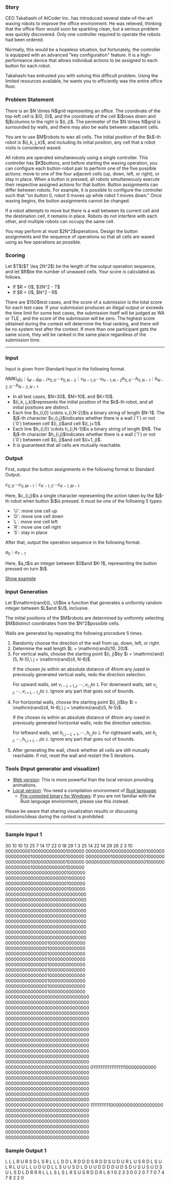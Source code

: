 
<div>

<span>

<span>

<div>

<section>

### **Story**

<p>
CEO Takahashi of AtCoder Inc. has introduced several state-of-the-art waxing robots to improve the office environment.
He was relieved, thinking that the office floor would soon be sparkling clean, but a serious problem was quickly discovered.
Only one controller required to operate the robots had been ordered.
</p>

<p>
Normally, this would be a hopeless situation, but fortunately, the controller is equipped with an advanced "key configuration" feature.
It is a high-performance device that allows individual actions to be assigned to each button for each robot.
</p>

<p>
Takahashi has entrusted you with solving this difficult problem.
Using the limited resources available, he wants you to efficiently wax the entire office floor.
</p>

</section>

</div>

<div>

<section>

### **Problem Statement**

<p>
There is an $N \times N$grid representing an office.
The coordinate of the top-left cell is $(0, 0)$, and the coordinate of the cell $i$rows down and $j$columns to the right is $(i, j)$.
The perimeter of the $N \times N$grid is surrounded by walls, and there may also be walls between adjacent cells.
</p>

<p>
You are to use $M$robots to wax all cells.
The initial position of the $k$-th robot is $(i_k, j_k)$, and including its initial position, any cell that a robot visits is considered waxed.
</p>

<p>
All robots are operated simultaneously using a single controller.
This controller has $K$buttons, and before starting the waxing operation, you can configure each button-robot pair to perform one of the five possible actions: move to one of the four adjacent cells (up, down, left, or right), or stay in place.
When a button is pressed, all robots simultaneously execute their respective assigned actions for that button.
Button assignments can differ between robots. For example, it is possible to configure the controller such that "on button 0, robot 0 moves up while robot 1 moves down."
Once waxing begins, the button assignments cannot be changed.
</p>

<p>
If a robot attempts to move but there is a wall between its current cell and the destination cell, it remains in place.
Robots do not interfere with each other, and multiple robots can occupy the same cell.
</p>

<p>
You may perform at most $2N^2$operations.
Design the button assignments and the sequence of operations so that all cells are waxed using as few operations as possible.
</p>

</section>

</div>

<div>

<section>

### **Scoring**

<p>
Let $T$($T \leq 2N^2$) be the length of the output operation sequence, and let $R$be the number of unwaxed cells.
Your score is calculated as follows.
</p>

<ul>

<li>
If $R = 0$, $3N^2 - T$
</li>

<li>
If $R > 0$, $N^2 - R$
</li>

</ul>

<p>
There are $150$test cases, and the score of a submission is the total score for each test case.
If your submission produces an illegal output or exceeds the time limit for some test cases, the submission itself will be judged as 
<span>
WA
</span>
or 
<span>
TLE
</span>
, and the score of the submission will be zero.
The highest score obtained during the contest will determine the final ranking, and there will be no system test after the contest.
If more than one participant gets the same score, they will be ranked in the same place regardless of the submission time.
</p>

</section>

</div>

---

<div>

<div>

<section>

### **Input**

<p>
Input is given from Standard Input in the following format.
</p>

<div>

$N$$M$$K$$i_0$$j_0$$\vdots$$i_{M-1}$$j_{M-1}$$v_{0,0} \cdots v_{0,N-2}$$\vdots$$v_{N-1,0} \cdots v_{N-1,N-2}$$h_{0,0} \cdots h_{0,N-1}$$\vdots$$h_{N-2,0} \cdots h_{N-2,N-1}$
</div>

<ul>

<li>
In all test cases, $N=30$, $M=10$, and $K=10$.
</li>

<li>
$(i_k, j_k)$represents the initial position of the $k$-th robot, and all initial positions are distinct.
</li>

<li>
Each line $v_{i,0} \cdots v_{i,N-2}$is a binary string of length $N-1$. The $j$-th character $v_{i,j}$indicates whether there is a wall (`1`) or not (`0`) between cell $(i, j)$and cell $(i, j+1)$.
</li>

<li>
Each line $h_{i,0} \cdots h_{i,N-1}$is a binary string of length $N$. The $j$-th character $h_{i,j}$indicates whether there is a wall (`1`) or not (`0`) between cell $(i, j)$and cell $(i+1, j)$.
</li>

<li>
It is guaranteed that all cells are mutually reachable.
</li>

</ul>

</section>

</div>

<div>

<section>

### **Output**

<p>
First, output the button assignments in the following format to Standard Output.
</p>

<div>

$c_{0,0}$$\cdots$$c_{0,M-1}$$\vdots$$c_{K-1,0}$$\cdots$$c_{K-1,M-1}$
</div>

<p>
Here, $c_{i,j}$is a single character representing the action taken by the $j$-th robot when button $i$is pressed. It must be one of the following 5 types:
</p>

<ul>

<li>
`U`: move one cell up
</li>

<li>
`D`: move one cell down
</li>

<li>
`L`: move one cell left
</li>

<li>
`R`: move one cell right
</li>

<li>
`S`: stay in place
</li>

</ul>

<p>
After that, output the operation sequence in the following format.
</p>

<div>

$a_0$$\vdots$$a_{T-1}$
</div>

<p>
Here, $a_t$is an integer between $0$and $K-1$, representing the button pressed on turn $t$.
</p>

<p>
<a href="https://img.atcoder.jp/ahc052/ZN1uhrbm.html?lang=en&seed=0&output=sample">Show example</a>
</p>

</section>

</div>

<div>

<section>

### **Input Generation**

<p>
Let $\mathrm{rand}(L, U)$be a function that generates a uniformly random integer between $L$and $U$, inclusive.
</p>

<p>
The initial positions of the $M$robots are determined by uniformly selecting $M$distinct coordinates from the $N^2$possible cells.
</p>

<p>
Walls are generated by repeating the following procedure 5 times.
</p>

<ol>

<li>
Randomly choose the direction of the wall from up, down, left, or right.
</li>

<li>
Determine the wall length $L = \mathrm{rand}(10, 20)$.
</li>

<li>
For vertical walls, choose the starting point $(i, j)$by $i = \mathrm{rand}(5, N-5),\ j = \mathrm{rand}(4, N-6)$.

If the chosen $j$is within an absolute distance of $4$from any $j$used in previously generated vertical walls, redo the direction selection.

For upward walls, set $v_{i-L+1, j}, \cdots, v_{i, j}$to `1`. For downward walls, set $v_{i, j}, \cdots, v_{i+L-1, j}$to `1`. Ignore any part that goes out of bounds.
</li>

<li>
For horizontal walls, choose the starting point $(i, j)$by $i = \mathrm{rand}(4, N-6),\ j = \mathrm{rand}(5, N-5)$.

If the chosen $i$is within an absolute distance of $4$from any $i$used in previously generated horizontal walls, redo the direction selection.

For leftward walls, set $h_{i, j-L+1}, \cdots, h_{i, j}$to `1`. For rightward walls, set $h_{i, j}, \cdots, h_{i, j+L-1}$to `1`. Ignore any part that goes out of bounds.
</li>

<li>
After generating the wall, check whether all cells are still mutually reachable. If not, reset the wall and restart the 5 iterations.
</li>

</ol>

</section>

</div>

<div>

<section>

### **Tools (Input generator and visualizer)**

<ul>

<li>
<a href="https://img.atcoder.jp/ahc052/ZN1uhrbm.html?lang=en">Web version</a>: This is more powerful than the local version providing animations.
</li>

<li>
<a href="https://img.atcoder.jp/ahc052/ZN1uhrbm.zip">Local version</a>: You need a compilation environment of <a href="https://www.rust-lang.org/">Rust language</a>.
<ul>

<li>
<a href="https://img.atcoder.jp/ahc052/ZN1uhrbm_windows.zip">Pre-compiled binary for Windows</a>: If you are not familiar with the Rust language environment, please use this instead.
</li>

</ul>

</li>

</ul>

<p>
Please be aware that sharing visualization results or discussing solutions/ideas during the contest is prohibited.
</p>

</section>

</div>

</div>

---

<div>

<section>

### **Sample Input 1**

<div>

30 10 10
13 25
7 14
17 22
0 18
29 1
3 25
14 22
14 29
26 2
3 10
00000000010000000000001000000
00000000010000000000001000000
00000000010000000000001000000
00000000010000000000001000000
00000000010000000000001000000
00000000010000000000001000000
00000000010000000000001000000
00000000000000000000001000000
00000000000000000000001000000
00000000000000000000001000000
00000000000000000000001000000
00000000000000000000000000000
00000000000000000000000000000
00000000000000000000000000000
00000000000000000000000000000
00000000000000000000000000000
00000000000000000000000000000
00000000000000000000000000000
00000000000000000000000000000
00000000000000000000000000000
00000000000000010000000000000
00000000000000010000000000000
00000000000000010000000000000
00000000000000010000000000000
00000000000000010000000000000
00000000000000010000000000000
00000000000000010000000000000
00000000000000010000000000000
00000000000000010000000000000
00000000000000010000000000000
000000000000000000000000000000
000000000000000000000000000000
000000000000000000000000000000
000000000000000000000000000000
000000000000000000000000000000
000000000000000000000000000000
000000000000000000000000000000
000000000000000000000000000000
000000000000000000000000000000
000000000000000000000000000000
000000000000000000000000000000
000000000000000000000000000000
000000000000000000000000000000
000000000000000000000000000000
011111111111111111100000000000
000000000000000000000000000000
000000000000000000000000000000
000000000000000000000000000000
000000000000000000000000000000
000000000000000000000000000000
000000000000000000000000000000
000000000000000000000000000000
111111111110000000000000000000
000000000000000000000000000000
000000000000000000000000000000
000000000000000000000000000000
000000000000000000000000000000
000000000000000000000000000000
000000000000000000000000000000

</div>

</section>

</div>

<div>

<section>

### **Sample Output 1**

<div>

L L L R U R S D L S
R L L L D D L R D D
D S R D D S U D U R
L U S R D L S U L R
L U U L L U D U D L
L S U U S D L D U U
D D D D U D S D U S
U S U D S U L S D L
D R R R L L L S L S
L R S U S R D D R L
6
1
0
2
3
3
0
0
2
0
7
7
0
7
4
7
8
2
2
0

</div>

</section>

</div>

</span>

</span>

</div>
